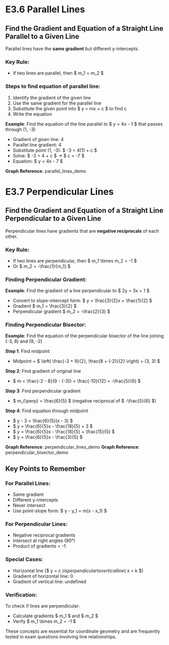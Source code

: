 # E3.6 Parallel Lines

## Find the Gradient and Equation of a Straight Line Parallel to a Given Line

Parallel lines have the **same gradient** but different y-intercepts.

### Key Rule:
- If two lines are parallel, then $ m_1 = m_2 $

### Steps to find equation of parallel line:
1. Identify the gradient of the given line
2. Use the same gradient for the parallel line
3. Substitute the given point into $ y = mx + c $ to find c
4. Write the equation

**Example**: Find the equation of the line parallel to $ y = 4x - 1 $ that passes through (1, -3)
- Gradient of given line: 4
- Parallel line gradient: 4
- Substitute point (1, -3): $ -3 = 4(1) + c $
- Solve: $ -3 = 4 + c $ → $ c = -7 $
- Equation: $ y = 4x - 7 $

**Graph Reference**: parallel_lines_demo

# E3.7 Perpendicular Lines

## Find the Gradient and Equation of a Straight Line Perpendicular to a Given Line

Perpendicular lines have gradients that are **negative reciprocals** of each other.

### Key Rule:
- If two lines are perpendicular, then $ m_1 \times m_2 = -1 $
- Or $ m_2 = -\frac{1}{m_1} $

### Finding Perpendicular Gradient:
**Example**: Find the gradient of a line perpendicular to $ 2y = 3x + 1 $
- Convert to slope-intercept form: $ y = \frac{3}{2}x + \frac{1}{2} $
- Gradient $ m_1 = \frac{3}{2} $
- Perpendicular gradient $ m_2 = -\frac{2}{3} $

### Finding Perpendicular Bisector:
**Example**: Find the equation of the perpendicular bisector of the line joining (-3, 8) and (9, -2)

**Step 1**: Find midpoint
- Midpoint = $ \left( \frac{-3 + 9}{2}, \frac{8 + (-2)}{2} \right) = (3, 3) $

**Step 2**: Find gradient of original line
- $ m = \frac{-2 - 8}{9 - (-3)} = \frac{-10}{12} = -\frac{5}{6} $

**Step 3**: Find perpendicular gradient
- $ m_{\perp} = \frac{6}{5} $ (negative reciprocal of $ -\frac{5}{6} $)

**Step 4**: Find equation through midpoint
- $ y - 3 = \frac{6}{5}(x - 3) $
- $ y = \frac{6}{5}x - \frac{18}{5} + 3 $
- $ y = \frac{6}{5}x - \frac{18}{5} + \frac{15}{5} $
- $ y = \frac{6}{5}x - \frac{3}{5} $

**Graph Reference**: perpendicular_lines_demo
**Graph Reference**: perpendicular_bisector_demo

## Key Points to Remember

### For Parallel Lines:
- Same gradient
- Different y-intercepts
- Never intersect
- Use point-slope form: $ y - y_1 = m(x - x_1) $

### For Perpendicular Lines:
- Negative reciprocal gradients
- Intersect at right angles (90°)
- Product of gradients = -1

### Special Cases:
- Horizontal line ($ y = c $) is perpendicular to vertical line ($ x = k $)
- Gradient of horizontal line: 0
- Gradient of vertical line: undefined

### Verification:
To check if lines are perpendicular:
- Calculate gradients $ m_1 $ and $ m_2 $
- Verify $ m_1 \times m_2 = -1 $

These concepts are essential for coordinate geometry and are frequently tested in exam questions involving line relationships.